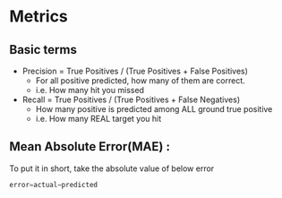# Metrics

## Basic terms

- Precision = True Positives / (True Positives + False Positives)
    - For all positive predicted, how many of them are correct.
    - i.e. How many hit you missed
- Recall = True Positives / (True Positives + False Negatives)
    - How many positive is predicted among ALL ground true positive
    - i.e. How many REAL target you hit
    

## Mean Absolute Error(MAE) :

To put it in short, take the absolute value of below error

```python
error=actual−predicted
```